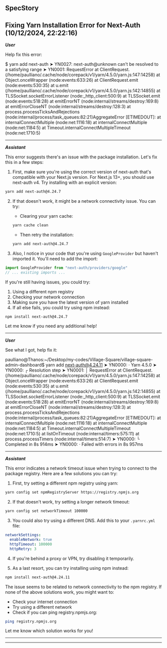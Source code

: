 ## SpecStory

## Fixing Yarn Installation Error for Next-Auth (10/12/2024, 22:22:16)

_**User**_

Help fix this error:

$ yarn add next-auth
➤ YN0027: next-auth@unknown can't be resolved to a satisfying range
➤ YN0001: RequestError
    at ClientRequest.<anonymous> (/home/paulliano/.cache/node/corepack/v1/yarn/4.5.0/yarn.js:147:14258)
    at Object.onceWrapper (node:events:633:26)
    at ClientRequest.emit (node:events:530:35)
    at u.emit (/home/paulliano/.cache/node/corepack/v1/yarn/4.5.0/yarn.js:142:14855)
    at TLSSocket.socketErrorListener (node:_http_client:500:9)
    at TLSSocket.emit (node:events:518:28)
    at emitErrorNT (node:internal/streams/destroy:169:8)
    at emitErrorCloseNT (node:internal/streams/destroy:128:3)
    at process.processTicksAndRejections (node:internal/process/task_queues:82:21)AggregateError [ETIMEDOUT]: 
    at internalConnectMultiple (node:net:1116:18)
    at internalConnectMultiple (node:net:1184:5)
    at Timeout.internalConnectMultipleTimeout (node:net:1710:5)


---

_**Assistant**_

This error suggests there's an issue with the package installation. Let's fix this in a few steps:

1. First, make sure you're using the correct version of next-auth that's compatible with your Next.js version. For Next.js 13+, you should use next-auth v4. Try installing with an explicit version:

```bash
yarn add next-auth@4.24.7
```

2. If that doesn't work, it might be a network connectivity issue. You can try:
   - Clearing your yarn cache:
   ```bash
   yarn cache clean
   ```
   - Then retry the installation:
   ```bash
   yarn add next-auth@4.24.7
   ```

3. Also, I notice in your code that you're using `GoogleProvider` but haven't imported it. You'll need to add the import:

```typescript:src/app/api/vs-api/auth/authOptions.ts
import GoogleProvider from "next-auth/providers/google"
// ... existing imports ...
```

If you're still having issues, you could try:
1. Using a different npm registry
2. Checking your network connection
3. Making sure you have the latest version of yarn installed
4. If all else fails, you could try using npm instead:
```bash
npm install next-auth@4.24.7
```

Let me know if you need any additional help!

---

_**User**_

See what I got, help fix it:

paulliano@Thanos:~/Desktop/my-codes/Village-Square/village-square-admin-dashboard$ yarn add next-auth@4.24.11
➤ YN0000: · Yarn 4.5.0
➤ YN0000: ┌ Resolution step
➤ YN0001: │ RequestError
    at ClientRequest.<anonymous> (/home/paulliano/.cache/node/corepack/v1/yarn/4.5.0/yarn.js:147:14258)
    at Object.onceWrapper (node:events:633:26)
    at ClientRequest.emit (node:events:530:35)
    at u.emit (/home/paulliano/.cache/node/corepack/v1/yarn/4.5.0/yarn.js:142:14855)
    at TLSSocket.socketErrorListener (node:_http_client:500:9)
    at TLSSocket.emit (node:events:518:28)
    at emitErrorNT (node:internal/streams/destroy:169:8)
    at emitErrorCloseNT (node:internal/streams/destroy:128:3)
    at process.processTicksAndRejections (node:internal/process/task_queues:82:21)AggregateError [ETIMEDOUT]: 
    at internalConnectMultiple (node:net:1116:18)
    at internalConnectMultiple (node:net:1184:5)
    at Timeout.internalConnectMultipleTimeout (node:net:1710:5)
    at listOnTimeout (node:internal/timers:575:11)
    at process.processTimers (node:internal/timers:514:7)
➤ YN0000: └ Completed in 8s 914ms
➤ YN0000: · Failed with errors in 8s 957ms


---

_**Assistant**_

This error indicates a network timeout issue when trying to connect to the package registry. Here are a few solutions you can try:

1. First, try setting a different npm registry using yarn:

```bash
yarn config set npmRegistryServer https://registry.npmjs.org
```

2. If that doesn't work, try setting a longer network timeout:

```bash
yarn config set networkTimeout 100000
```

3. You could also try using a different DNS. Add this to your `.yarnrc.yml` file:
```yaml
networkSettings:
  enableNetwork: true
  httpTimeout: 100000
  httpRetry: 3
```

4. If you're behind a proxy or VPN, try disabling it temporarily.

5. As a last resort, you can try installing using npm instead:

```bash
npm install next-auth@4.24.11
```

The issue seems to be related to network connectivity to the npm registry. If none of the above solutions work, you might want to:
- Check your internet connection
- Try using a different network
- Check if you can ping registry.npmjs.org:
```bash
ping registry.npmjs.org
```

Let me know which solution works for you!

---



---

